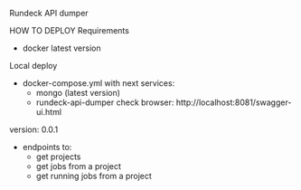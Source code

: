 Rundeck API dumper

HOW TO DEPLOY
Requirements
* docker latest version

Local deploy
+ docker-compose.yml with next services:
  - mongo (latest version)
  - rundeck-api-dumper
check browser:
http://localhost:8081/swagger-ui.html

version: 0.0.1
+ endpoints to:
  - get projects
  - get jobs from a project
  - get running jobs from a project
